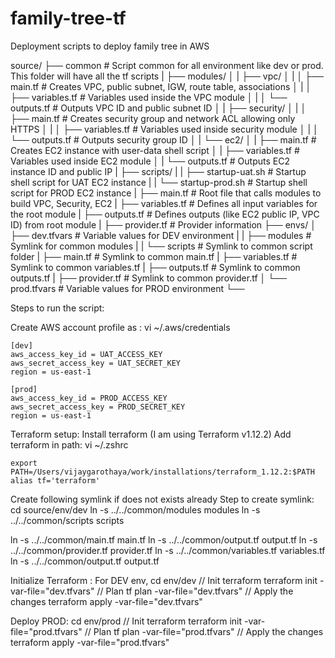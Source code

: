 # family-tree-tf
Deployment scripts to deploy family tree in AWS

source/
├── common                # Script common for all environment like dev or prod. This folder will have all the tf scripts
|   ├──  modules/
│   |    ├── vpc/
│   |    │   ├── main.tf       # Creates VPC, public subnet, IGW, route table, associations
│   |    │   ├── variables.tf  # Variables used inside the VPC module
│   |    │   └── outputs.tf    # Outputs VPC ID and public subnet ID
│   |    ├── security/
│   |    │   ├── main.tf       # Creates security group and network ACL allowing only HTTPS
│   |    │   ├── variables.tf  # Variables used inside security module
│   |    │   └── outputs.tf    # Outputs security group ID
│   |    └── ec2/
│   |        ├── main.tf       # Creates EC2 instance with user-data shell script
│   |        ├── variables.tf  # Variables used inside EC2 module
│   |        └── outputs.tf    # Outputs EC2 instance ID and public IP
|   ├── scripts/
|   |     ├── startup-uat.sh    # Startup shell script for UAT EC2 instance
|   |     └── startup-prod.sh   # Startup shell script for PROD EC2 instance
|   ├── main.tf               # Root file that calls modules to build VPC, Security, EC2
|   ├── variables.tf          # Defines all input variables for the root module
|   ├── outputs.tf            # Defines outputs (like EC2 public IP, VPC ID) from root module
|   ├── provider.tf           # Provider information
├── envs/
│   ├── dev.tfvars        # Variable values for DEV environment
|   |     ├── modules    # Symlink for common modules
|   |     └── scripts   # Symlink to common script folder
|   ├── main.tf               # Symlink to common main.tf
|   ├── variables.tf          # Symlink to common variables.tf
|   ├── outputs.tf            # Symlink to common outputs.tf
|   ├── provider.tf           # Symlink to common provider.tf
│   └── prod.tfvars       # Variable values for PROD environment
└──


Steps to run the script:

Create AWS account profile as :
vi ~/.aws/credentials
```
[dev]
aws_access_key_id = UAT_ACCESS_KEY
aws_secret_access_key = UAT_SECRET_KEY
region = us-east-1

[prod]
aws_access_key_id = PROD_ACCESS_KEY
aws_secret_access_key = PROD_SECRET_KEY
region = us-east-1
```

Terraform setup:
Install terraform (I am using Terraform v1.12.2)
Add terraform in path:
vi ~/.zshrc
```
export PATH=/Users/vijaygarothaya/work/installations/terraform_1.12.2:$PATH
alias tf='terraform'
```


Create following symlink if does not exists already
Step to create symlink:
cd source/env/dev
ln -s ../../common/modules modules
ln -s ../../common/scripts scripts

ln -s ../../common/main.tf main.tf
ln -s ../../common/output.tf output.tf
ln -s ../../common/provider.tf provider.tf
ln -s ../../common/variables.tf variables.tf
ln -s ../../common/output.tf output.tf


Initialize Terraform :
For DEV env, 
cd env/dev
// Init terraform
terraform init -var-file="dev.tfvars"
// Plan
tf plan -var-file="dev.tfvars"
// Apply the changes
terraform apply -var-file="dev.tfvars"

Deploy PROD:
cd env/prod
// Init terraform
terraform init -var-file="prod.tfvars"
// Plan
tf plan -var-file="prod.tfvars"
// Apply the changes
terraform apply -var-file="prod.tfvars"
